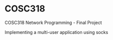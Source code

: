 COSC318
=======

COSC318 Network Programming - Final Project

Implementing a multi-user application using socks

